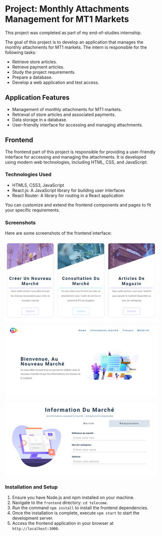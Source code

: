 # Project: Monthly Attachments Management for MT1 Markets

This project was completed as part of my end-of-studies internship.

The goal of this project is to develop an application that manages the monthly attachments for MT1 markets. The intern is responsible for the following tasks:

- Retrieve store articles.
- Retrieve payment articles.
- Study the project requirements.
- Prepare a database.
- Develop a web application and test access.

## Application Features

- Management of monthly attachments for MT1 markets.
- Retrieval of store articles and associated payments.
- Data storage in a database.
- User-friendly interface for accessing and managing attachments.

## Frontend

The frontend part of this project is responsible for providing a user-friendly interface for accessing and managing the attachments. It is developed using modern web technologies, including HTML, CSS, and JavaScript.


### Technologies Used

- HTML5, CSS3, JavaScript
- React.js: A JavaScript library for building user interfaces
- React Router: A library for routing in a React application

You can customize and extend the frontend components and pages to fit your specific requirements.

### Screenshots

Here are some screenshots of the frontend interface:

![home](screenshots/home.png)

![newMarket](screenshots/newMarket.png)

![attachement](screenshots/info.png)

### Installation and Setup

1. Ensure you have Node.js and npm installed on your machine.
2. Navigate to the `frontend` directory: `cd telecome`.
3. Run the command `npm install` to install the frontend dependencies.
4. Once the installation is complete, execute `npm start` to start the development server.
5. Access the frontend application in your browser at `http://localhost:3000`.

